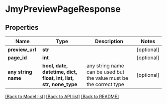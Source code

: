 # JmyPreviewPageResponse


## Properties
Name | Type | Description | Notes
------------ | ------------- | ------------- | -------------
**preview_url** | **str** |  | [optional] 
**page_id** | **int** |  | [optional] 
**any string name** | **bool, date, datetime, dict, float, int, list, str, none_type** | any string name can be used but the value must be the correct type | [optional]

[[Back to Model list]](../README.md#documentation-for-models) [[Back to API list]](../README.md#documentation-for-api-endpoints) [[Back to README]](../README.md)


